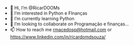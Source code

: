 - 👋 Hi, I’m @RicarDOOMs
- 👀 I’m interested in Python e FInanças
- 🌱 I’m currently learning Python
- 💞️ I’m looking to collaborate on Programação e finanças...
- 📫 How to reach me rmacedosp@hotmail.com or https://www.linkedin.com/in/ricardomdsouza/

<!---
--->
